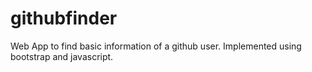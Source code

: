 # githubfinder
Web App to find basic information of a github user.
Implemented using bootstrap and javascript.
